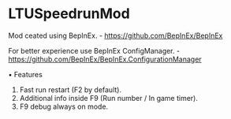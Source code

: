 # LTUSpeedrunMod

Mod ceated using BepInEx. - https://github.com/BepInEx/BepInEx

For better experience use BepInEx ConfigManager. - https://github.com/BepInEx/BepInEx.ConfigurationManager

• Features 
<ol>
  <li>Fast run restart (F2 by default).</li>
  <li>Additional info inside F9 (Run number / In game timer).</li>
  <li>F9 debug always on mode.</li>
</ol>
